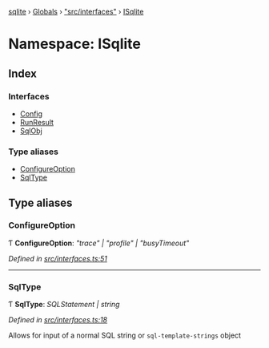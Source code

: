 [sqlite](../README.md) › [Globals](../globals.md) › ["src/interfaces"](_src_interfaces_.md) › [ISqlite](_src_interfaces_.isqlite.md)

# Namespace: ISqlite

## Index

### Interfaces

* [Config](../interfaces/_src_interfaces_.isqlite.config.md)
* [RunResult](../interfaces/_src_interfaces_.isqlite.runresult.md)
* [SqlObj](../interfaces/_src_interfaces_.isqlite.sqlobj.md)

### Type aliases

* [ConfigureOption](_src_interfaces_.isqlite.md#configureoption)
* [SqlType](_src_interfaces_.isqlite.md#sqltype)

## Type aliases

###  ConfigureOption

Ƭ **ConfigureOption**: *"trace" | "profile" | "busyTimeout"*

*Defined in [src/interfaces.ts:51](https://github.com/kriasoft/node-sqlite/blob/d15b22e/src/interfaces.ts#L51)*

___

###  SqlType

Ƭ **SqlType**: *SQLStatement | string*

*Defined in [src/interfaces.ts:18](https://github.com/kriasoft/node-sqlite/blob/d15b22e/src/interfaces.ts#L18)*

Allows for input of a normal SQL string or
`sql-template-strings` object
